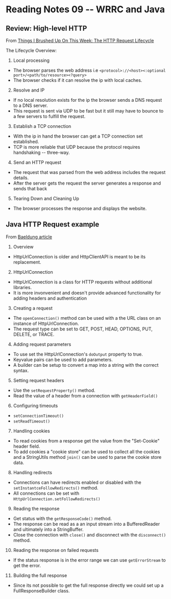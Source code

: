 # Reading Notes 09 -- WRRC and Java

## Review: High-level HTTP

From [Things I Brushed Up On This Week: The HTTP Request Lifecycle](https://dev.to/dangolant/things-i-brushed-up-on-this-week-the-http-request-lifecycle-)

The Lifecycle Overview:
1. Local processing
  - The browser parses the web address i.e `<protocol>://<host><:optional port>/<path/to/resource><?query>`
  - The browser checks if it can resolve the ip with local caches.
2. Resolve and IP
  - If no local resolution exists for the ip the browser sends a DNS request to a DNS server.
  - This request is sent via UDP to be fast but it still may have to bounce to a few servers to fulfill the request.
3. Establish a TCP connection
  - With the ip in hand the browser can get a TCP connection set established. 
  - TCP is more reliable that UDP because the protocol requires handshaking -- three-way.
4. Send an HTTP request
  - The request that was parsed from the web address includes the request details.
  - After the server gets the request the server generates a response and sends that back
5. Tearing Down and Cleaning Up
  - The browser processes the response and displays the website.


## Java HTTP Request example

From [Baeldung article](https://www.baeldung.com/java-http-request)

1. Overview
  - HttpUrlConnection is older and HttpClientAPI is meant to be its replacement.
2. HttpUrlConnection
  - HttpUrlConnection is a class for HTTP requests without additional libraries.
  - It is more invonvenient and doesn't provide advanced functionality for adding headers and authentication
3. Creating a request
  - The `openConnection()` method can be used with a the URL class on an instance of HttpUrlConnection.
  - The request type can be set to GET, POST, HEAD, OPTIONS, PUT, DELETE, or TRACE.
4. Adding request parameters
  - To use set the HttpUrlConnection's `doOutput` property to true.
  - Keyvalue pairs can be used to add parameters.
  - A builder can be setup to convert a map into a string with the correct syntax.
5. Setting request headers
  - Use the `setRequestProperty()` method.
  - Read the value of a header from a connection with `getHeaderField()`
6. Configuring timeouts
  - `setConnectionTimeout()`
  - `setReadTimeout()`
7. Handling cookies
  - To read cookies from a response get the value from the "Set-Cookie" header field.
  - To add cookies a "cookie store" can be used to collect all the cookies and a StringUtils method `join()` can be used to parse the cookie store data.
8. Handling redirects
 - Connections can have redirects enabled or disabled with the `setInstantceFollowRedirects()` method.
 - All connections can be set with `HttpUrlConnection.setFollowRedirects()`
9. Reading the response
  - Get status with the `getResponseCode()` method.
  - The response can be read as a an input stream into a BufferedReader and ultimately into a StringBuffer.
  - Close the connection with `close()` and disconnect with the `disconnect()` method.
10. Reading the response on failed requests
  - If the status response is in the error range we can use `getErrorStream` to get the error.
11. Building the full response
  - Since its not possible to get the full response directly we could set up a FullResponseBuilder class.
